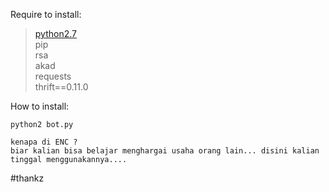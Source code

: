 Require to install:

> [python2.7](https://www.python.org/downloads/release/python-2713/)<br />
> pip<br />
> rsa<br />
> akad<br />
> requests<br />
> thrift==0.11.0<br />

How to install:
```
python2 bot.py
```
``` 
kenapa di ENC ?
biar kalian bisa belajar menghargai usaha orang lain... disini kalian tinggal menggunakannya....
```
#thankz
